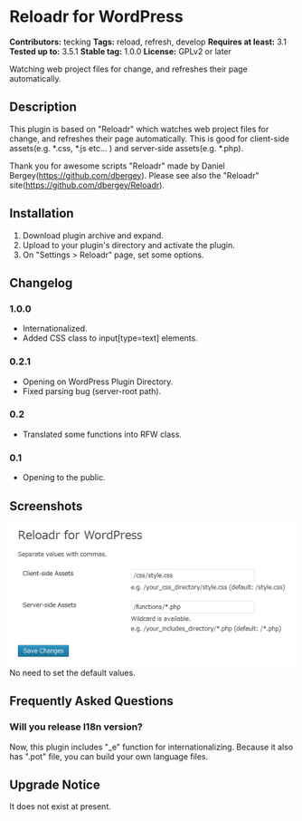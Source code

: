 # Reloadr for WordPress #
**Contributors:** tecking
**Tags:** reload, refresh, develop
**Requires at least:** 3.1
**Tested up to:** 3.5.1
**Stable tag:** 1.0.0
**License:** GPLv2 or later

Watching web project files for change, and refreshes their page automatically.

## Description ##
This plugin is based on "Reloadr" which watches web project files for change, and refreshes their page automatically. This is good for client-side assets(e.g. *.css, *.js etc... ) and server-side assets(e.g. *.php). 

Thank you for awesome scripts "Reloadr" made by Daniel Bergey(https://github.com/dbergey). Please see also the "Reloadr" site(https://github.com/dbergey/Reloadr).

## Installation ##
1. Download plugin archive and expand.
2. Upload to your plugin's directory and activate the plugin.
3. On "Settings > Reloadr" page, set some options.

## Changelog ##
### 1.0.0 ###
* Internationalized.
* Added CSS class to input[type=text] elements.

### 0.2.1 ###
* Opening on WordPress Plugin Directory.
* Fixed parsing bug (server-root path).

### 0.2 ###
* Translated some functions into RFW class.

### 0.1 ###
* Opening to the public.

## Screenshots ##
![](screenshot-1.png)
No need to set the default values.

## Frequently Asked Questions ##
### Will you release l18n version? ###

Now, this plugin includes "_e" function for internationalizing.
Because it also has ".pot" file, you can build your own language files.

## Upgrade Notice ##

It does not exist at present.
